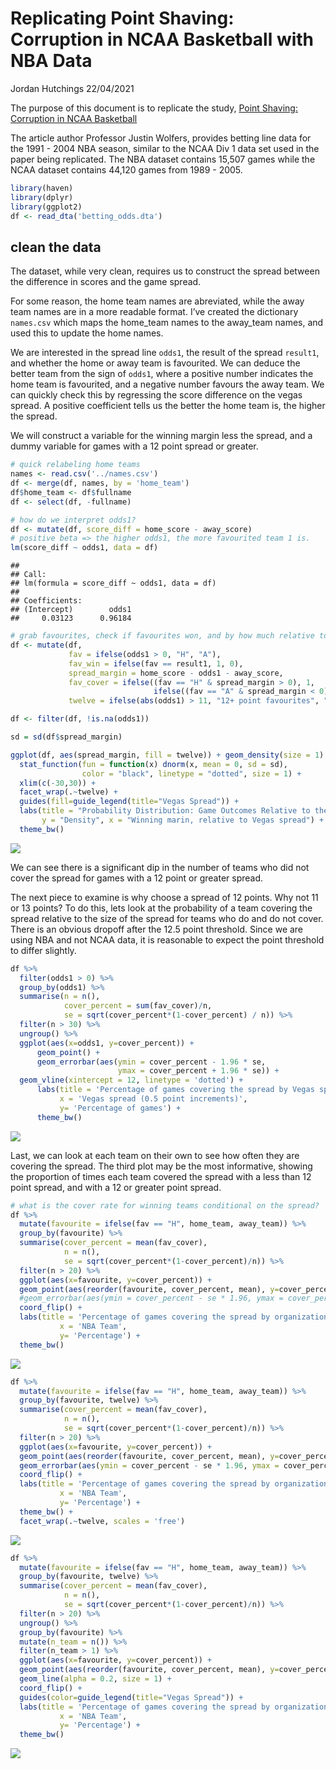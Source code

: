 Replicating Point Shaving: Corruption in NCAA Basketball with NBA Data
================
Jordan Hutchings
22/04/2021

The purpose of this document is to replicate the study, [Point Shaving:
Corruption in NCAA
Basketball](https://users.nber.org/~jwolfers/papers/PointShaving.pdf)

The article author Professor Justin Wolfers, provides betting line data
for the 1991 - 2004 NBA season, similar to the NCAA Div 1 data set used
in the paper being replicated. The NBA dataset contains 15,507 games
while the NCAA dataset contains 44,120 games from 1989 - 2005.

``` r
library(haven)
library(dplyr)
library(ggplot2)
df <- read_dta('betting_odds.dta')
```

## clean the data

The dataset, while very clean, requires us to construct the spread
between the difference in scores and the game spread.

For some reason, the home team names are abreviated, while the away team
names are in a more readable format. I’ve created the dictionary
`names.csv` which maps the home\_team names to the away\_team names, and
used this to update the home names.

We are interested in the spread line `odds1`, the result of the spread
`result1`, and whether the home or away team is favourited. We can
deduce the better team from the sign of `odds1`, where a positive number
indicates the home team is favourited, and a negative number favours the
away team. We can quickly check this by regressing the score difference
on the vegas spread. A positive coefficient tells us the better the home
team is, the higher the spread.

We will construct a variable for the winning margin less the spread, and
a dummy variable for games with a 12 point spread or greater.

``` r
# quick relabeling home teams
names <- read.csv('../names.csv')
df <- merge(df, names, by = 'home_team')
df$home_team <- df$fullname
df <- select(df, -fullname)

# how do we interpret odds1?
df <- mutate(df, score_diff = home_score - away_score) 
# positive beta => the higher odds1, the more favourited team 1 is.
lm(score_diff ~ odds1, data = df) 
```

    ## 
    ## Call:
    ## lm(formula = score_diff ~ odds1, data = df)
    ## 
    ## Coefficients:
    ## (Intercept)        odds1  
    ##     0.03123      0.96184

``` r
# grab favourites, check if favourites won, and by how much relative to line
df <- mutate(df, 
             fav = ifelse(odds1 > 0, "H", "A"),
             fav_win = ifelse(fav == result1, 1, 0),
             spread_margin = home_score - odds1 - away_score, 
             fav_cover = ifelse((fav == "H" & spread_margin > 0), 1, 
                                ifelse((fav == "A" & spread_margin < 0), 1, 0)), 
             twelve = ifelse(abs(odds1) > 11, "12+ point favourites", "<12 point favourites"))

df <- filter(df, !is.na(odds1))

sd = sd(df$spread_margin)

ggplot(df, aes(spread_margin, fill = twelve)) + geom_density(size = 1) +
  stat_function(fun = function(x) dnorm(x, mean = 0, sd = sd),
                color = "black", linetype = "dotted", size = 1) + 
  xlim(c(-30,30)) + 
  facet_wrap(.~twelve) + 
  guides(fill=guide_legend(title="Vegas Spread")) +
  labs(title = "Probability Distribution: Game Outcomes Relative to the Spread", 
       y = "Density", x = "Winning marin, relative to Vegas spread") + 
  theme_bw()
```

![](README_figs/README-unnamed-chunk-3-1.png)<!-- -->

We can see there is a significant dip in the number of teams who did not
cover the spread for games with a 12 point or greater spread.

The next piece to examine is why choose a spread of 12 points. Why not
11 or 13 points? To do this, lets look at the probability of a team
covering the spread relative to the size of the spread for teams who do
and do not cover. There is an obvious dropoff after the 12.5 point
threshold. Since we are using NBA and not NCAA data, it is reasonable to
expect the point threshold to differ slightly.

``` r
df %>%
  filter(odds1 > 0) %>%
  group_by(odds1) %>%
  summarise(n = n(), 
            cover_percent = sum(fav_cover)/n, 
            se = sqrt(cover_percent*(1-cover_percent) / n)) %>%
  filter(n > 30) %>%
  ungroup() %>%
  ggplot(aes(x=odds1, y=cover_percent)) + 
      geom_point() + 
      geom_errorbar(aes(ymin = cover_percent - 1.96 * se, 
                        ymax = cover_percent + 1.96 * se)) +
  geom_vline(xintercept = 12, linetype = 'dotted') + 
      labs(title = 'Percentage of games covering the spread by Vegas spread', 
           x = 'Vegas spread (0.5 point increments)', 
           y= 'Percentage of games') + 
      theme_bw()
```

![](README_figs/README-unnamed-chunk-4-1.png)<!-- -->

Last, we can look at each team on their own to see how often they are
covering the spread. The third plot may be the most informative, showing
the proportion of times each team covered the spread with a less than 12
point spread, and with a 12 or greater point spread.

``` r
# what is the cover rate for winning teams conditional on the spread?
df %>%
  mutate(favourite = ifelse(fav == "H", home_team, away_team)) %>%
  group_by(favourite) %>%
  summarise(cover_percent = mean(fav_cover),
            n = n(),
            se = sqrt(cover_percent*(1-cover_percent)/n)) %>%
  filter(n > 20) %>%
  ggplot(aes(x=favourite, y=cover_percent)) + 
  geom_point(aes(reorder(favourite, cover_percent, mean), y=cover_percent)) + 
  #geom_errorbar(aes(ymin = cover_percent - se * 1.96, ymax = cover_percent + se * 1.96)) + 
  coord_flip() + 
  labs(title = 'Percentage of games covering the spread by organization', 
           x = 'NBA Team', 
           y= 'Percentage') + 
  theme_bw()
```

![](README_figs/README-unnamed-chunk-5-1.png)<!-- -->

``` r
df %>%
  mutate(favourite = ifelse(fav == "H", home_team, away_team)) %>%
  group_by(favourite, twelve) %>%
  summarise(cover_percent = mean(fav_cover),
            n = n(),
            se = sqrt(cover_percent*(1-cover_percent)/n)) %>%
  filter(n > 20) %>%
  ggplot(aes(x=favourite, y=cover_percent)) + 
  geom_point(aes(reorder(favourite, cover_percent, mean), y=cover_percent)) + 
  geom_errorbar(aes(ymin = cover_percent - se * 1.96, ymax = cover_percent + se * 1.96)) + 
  coord_flip() + 
  labs(title = 'Percentage of games covering the spread by organization', 
           x = 'NBA Team', 
           y= 'Percentage') + 
  theme_bw() +
  facet_wrap(.~twelve, scales = 'free')
```

![](README_figs/README-unnamed-chunk-5-2.png)<!-- -->

``` r
df %>%
  mutate(favourite = ifelse(fav == "H", home_team, away_team)) %>%
  group_by(favourite, twelve) %>%
  summarise(cover_percent = mean(fav_cover),
            n = n(),
            se = sqrt(cover_percent*(1-cover_percent)/n)) %>%
  filter(n > 20) %>%
  ungroup() %>%
  group_by(favourite) %>%
  mutate(n_team = n()) %>%
  filter(n_team > 1) %>%
  ggplot(aes(x=favourite, y=cover_percent)) + 
  geom_point(aes(reorder(favourite, cover_percent, mean), y=cover_percent, color = twelve), size = 2) + 
  geom_line(alpha = 0.2, size = 1) + 
  coord_flip() + 
  guides(color=guide_legend(title="Vegas Spread")) +
  labs(title = 'Percentage of games covering the spread by organization', 
           x = 'NBA Team', 
           y= 'Percentage') + 
  theme_bw()  
```

![](README_figs/README-unnamed-chunk-5-3.png)<!-- -->
